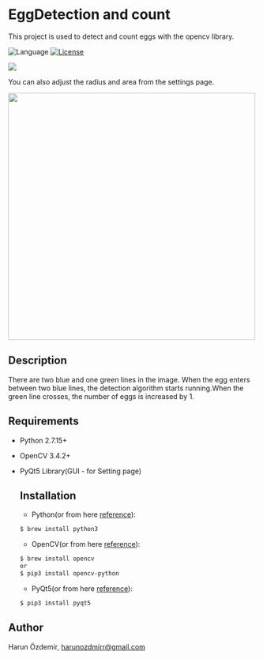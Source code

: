 # EggDetection and count

This project is used to detect and count eggs with the opencv library.

![Language](https://img.shields.io/pypi/pyversions/Django.svg)
[![License](http://img.shields.io/badge/license-MIT-lightgrey.svg?style=flat
)](http://mit-license.org)

  <img src="https://github.com/harunozdemir/EggDetection/blob/master/master/Screen%20Shot%202018-10-26%20at%2017.26.21.png" >
  
You can also adjust the radius and area from the settings page.


  <img src="https://github.com/harunozdemir/EggDetection/blob/master/master/Screen%20Shot%202018-10-26%20at%2017.26.54.png" height="500" >
  
  ## Description
  There are two blue and one green lines in the image. When the egg enters between two blue lines, the detection algorithm starts running.When the green line crosses, the number of eggs is increased by 1.
  
  ## Requirements
- Python 2.7.15+
- OpenCV 3.4.2+ 
- PyQt5 Library(GUI - for Setting page)
  
  ## Installation
  - Python(or from here [reference](https://www.python.org/downloads/)):
  ```bash
  $ brew install python3
  ```
  - OpenCV(or from here [reference](https://pypi.org/project/opencv-python/)):
  ```bash
  $ brew install opencv
  or
  $ pip3 install opencv-python  
  ```   
  - PyQt5(or from here [reference](http://pyqt.sourceforge.net/Docs/PyQt5/installation.html)):
  ```bash
  $ pip3 install pyqt5
  ```
  

## Author

Harun Özdemir, harunozdmirr@gmail.com

